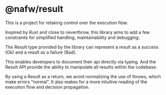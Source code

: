 # @nafw/result

This is a project for retaking control over the execution flow.

Inspired by Rust and close to neverthrow, this library aims to add a few constraints for simplified handling, maintainability and debugging.

The Result type provided by the library can represent a result as a success (Ok) and a result as a failure (Bad).

This enables developers to document their api directly via typing.
And the Result API provide the ability to manipulate all results within the codebase.

By using a Result as a return, we avoid normalizing the use of throws, which make errors “normal”.
It also makes for a more intuitive reading of the execution flow and decision propagation.
